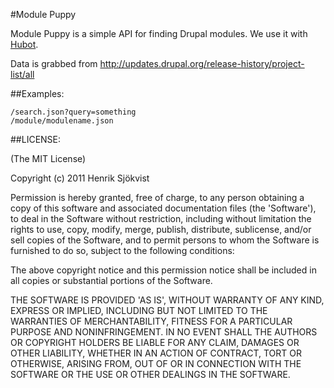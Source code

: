 #Module Puppy

Module Puppy is a simple API for finding Drupal modules. We use it with
[Hubot](http://hubot.github.com).

Data is grabbed from http://updates.drupal.org/release-history/project-list/all

##Examples:

    /search.json?query=something
    /module/modulename.json


##LICENSE:

(The MIT License)

Copyright (c) 2011 Henrik Sjökvist

Permission is hereby granted, free of charge, to any person obtaining
a copy of this software and associated documentation files (the
'Software'), to deal in the Software without restriction, including
without limitation the rights to use, copy, modify, merge, publish,
distribute, sublicense, and/or sell copies of the Software, and to
permit persons to whom the Software is furnished to do so, subject to
the following conditions:

The above copyright notice and this permission notice shall be
included in all copies or substantial portions of the Software.

THE SOFTWARE IS PROVIDED 'AS IS', WITHOUT WARRANTY OF ANY KIND,
EXPRESS OR IMPLIED, INCLUDING BUT NOT LIMITED TO THE WARRANTIES OF
MERCHANTABILITY, FITNESS FOR A PARTICULAR PURPOSE AND NONINFRINGEMENT.
IN NO EVENT SHALL THE AUTHORS OR COPYRIGHT HOLDERS BE LIABLE FOR ANY
CLAIM, DAMAGES OR OTHER LIABILITY, WHETHER IN AN ACTION OF CONTRACT,
TORT OR OTHERWISE, ARISING FROM, OUT OF OR IN CONNECTION WITH THE
SOFTWARE OR THE USE OR OTHER DEALINGS IN THE SOFTWARE.
